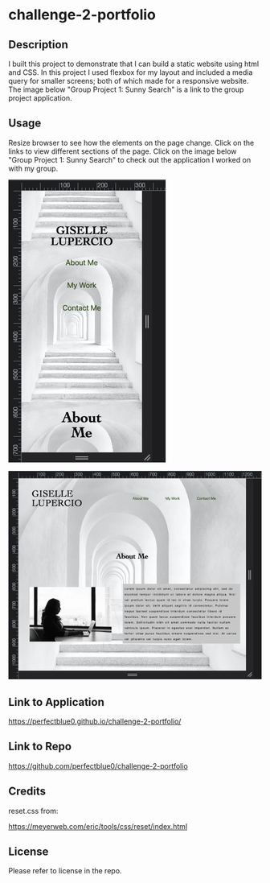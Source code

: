 # challenge-2-portfolio

## Description

I built this project to demonstrate that I can build a static website using html and CSS. In this project I used flexbox for my layout and included a media query for smaller screens; both of which made for a responsive website. The image below "Group Project 1: Sunny Search" is a link to the group project application.

## Usage

Resize browser to see how the elements on the page change. Click on the links to view different sections of the page. Click on the image below "Group Project 1: Sunny Search" to check out the application I worked on with my group.

![view of webpage on small screen](./assets/images/page-320.png)

![view of webpage on extra large screen](./assets/images/page-1200.png)

## Link to Application

https://perfectblue0.github.io/challenge-2-portfolio/

## Link to Repo

https://github.com/perfectblue0/challenge-2-portfolio

## Credits

reset.css from: 

https://meyerweb.com/eric/tools/css/reset/index.html

## License

Please refer to license in the repo.

